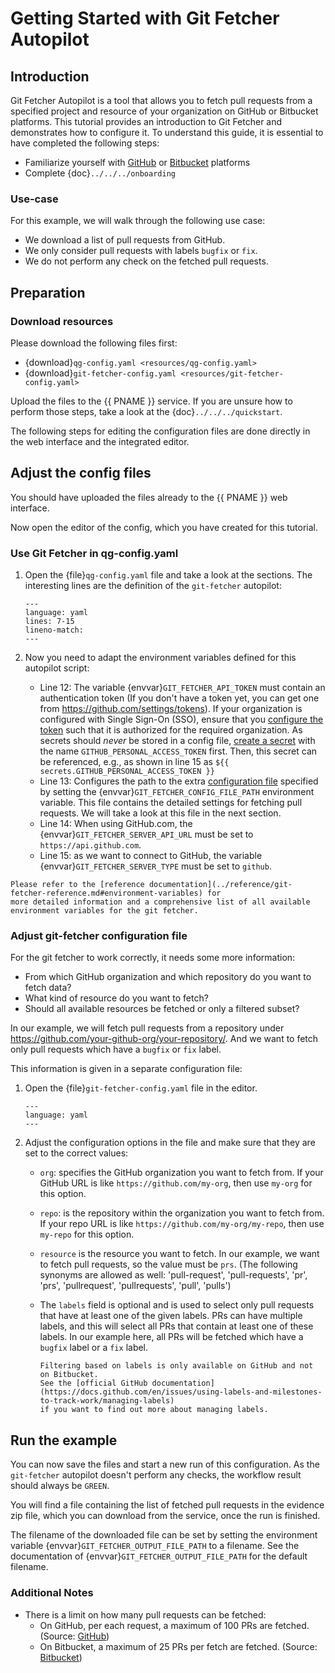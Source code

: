 # Getting Started with Git Fetcher Autopilot

## Introduction

Git Fetcher Autopilot is a tool that allows you to fetch pull requests from a specified project and resource of your organization on GitHub or Bitbucket platforms. This tutorial provides an introduction to Git Fetcher and demonstrates how to configure it. To understand this guide, it is essential to have completed the following steps:

* Familiarize yourself with [GitHub](https://docs.github.com) or [Bitbucket](https://www.atlassian.com/software/bitbucket/guides/basics/bitbucket-interface#your-work) platforms
* Complete {doc}`../../../onboarding`

### Use-case

For this example, we will walk through the following use case:

* We download a list of pull requests from GitHub.
* We only consider pull requests with labels `bugfix` or `fix`.
* We do not perform any check on the fetched pull requests.

## Preparation

### Download resources

Please download the following files first:

* {download}`qg-config.yaml <resources/qg-config.yaml>`
* {download}`git-fetcher-config.yaml <resources/git-fetcher-config.yaml>`

Upload the files to the {{ PNAME }} service. If you are unsure
how to perform those steps, take a look at the {doc}`../../../quickstart`.

The following steps for editing the configuration files are done directly in the
web interface and the integrated editor.

## Adjust the config files

You should have uploaded the files already to the {{ PNAME }} web interface.

Now open the editor of the config, which you have created for this tutorial.

### Use Git Fetcher in qg-config.yaml

1. Open the {file}`qg-config.yaml` file and take a look at the sections.
    The interesting lines are the definition of the `git-fetcher` autopilot:

    ```{literalinclude} resources/qg-config.yaml
    ---
    language: yaml
    lines: 7-15
    lineno-match:
    ---
    ```

2. Now you need to adapt the environment variables defined for this autopilot script:
    * Line 12: The variable {envvar}`GIT_FETCHER_API_TOKEN` must contain an
      authentication token (If you don't have a token yet, you can get one from
      <https://github.com/settings/tokens>). If your organization is configured with Single Sign-On (SSO), ensure that you [configure the token](https://docs.github.com/en/enterprise-cloud@latest/authentication/authenticating-with-saml-single-sign-on/authorizing-a-personal-access-token-for-use-with-saml-single-sign-on) such that it is authorized for the required organization.
      As secrets should _never_ be stored in a config file, [create a secret](../../../core/secrets/how-to-add-secrets.md) with the name `GITHUB_PERSONAL_ACCESS_TOKEN` first.
      Then, this secret can be referenced, e.g., as shown in line 15 as `${{ secrets.GITHUB_PERSONAL_ACCESS_TOKEN }}`
    * Line 13: Configures the path to the extra [configuration file](#adjust-git-fetcher-configuration-file)
        specified by setting the {envvar}`GIT_FETCHER_CONFIG_FILE_PATH` environment variable.
        This file contains the detailed settings for fetching pull requests.
        We will take a look at this file in the next section.
    * Line 14: When using GitHub.com, the {envvar}`GIT_FETCHER_SERVER_API_URL` must be set to `https://api.github.com`.
    * Line 15: as we want to connect to GitHub, the variable {envvar}`GIT_FETCHER_SERVER_TYPE` must be set to `github`.

```{note}
Please refer to the [reference documentation](../reference/git-fetcher-reference.md#environment-variables) for
more detailed information and a comprehensive list of all available environment variables for the git fetcher.
```

### Adjust git-fetcher configuration file

For the git fetcher to work correctly, it needs some more information:

* From which GitHub organization and which repository do you want to fetch data?
* What kind of resource do you want to fetch?
* Should all available resources be fetched or only a filtered subset?

In our example, we will fetch pull requests from a repository under
<https://github.com/your-github-org/your-repository/>. And we want to fetch only
pull requests which have a `bugfix` or `fix` label.

This information is given in a separate configuration file:

1. Open the {file}`git-fetcher-config.yaml` file in the editor.

    ```{literalinclude} resources/git-fetcher-config.yaml
    ---
    language: yaml
    ---
    ```

2. Adjust the configuration options in the file and make sure
    that they are set to the correct values:

    * `org`: specifies the GitHub organization you want to fetch from. If your
      GitHub URL is like `https://github.com/my-org`, then use `my-org` for this option.

    * `repo`: is the repository within the organization you want to fetch from. If your
      repo URL is like `https://github.com/my-org/my-repo`, then use `my-repo` for this option.

    * `resource` is the resource you want to fetch. In our example, we want to
      fetch pull requests, so the value must be `prs`.
      (The following synonyms are allowed as well: 'pull-request', 'pull-requests', 'pr', 'prs',
      'pullrequest', 'pullrequests', 'pull', 'pulls')

    * The `labels` field is optional and is used to select only pull requests
      that have at least one of the given labels. PRs can have multiple labels,
      and this will select all PRs that contain at least one of these labels.
      In our example here, all PRs will be fetched which have a `bugfix` label or
      a `fix` label.

      ```{note}
      Filtering based on labels is only available on GitHub and not on Bitbucket.
      See the [official GitHub documentation](https://docs.github.com/en/issues/using-labels-and-milestones-to-track-work/managing-labels)
      if you want to find out more about managing labels.
      ```

## Run the example

You can now save the files and start a new run of this configuration.
As the `git-fetcher` autopilot doesn't perform any checks, the workflow
result should always be `GREEN`.

You will find a file containing the list of fetched pull requests in the
evidence zip file, which you can download from the service, once the run is finished.

The filename of the downloaded file can be set by setting the environment
variable {envvar}`GIT_FETCHER_OUTPUT_FILE_PATH` to a filename. See the documentation
of {envvar}`GIT_FETCHER_OUTPUT_FILE_PATH` for the default filename.

### Additional Notes

* There is a limit on how many pull requests can be fetched:
  * On GitHub, per each request, a maximum of 100 PRs are fetched.
    (Source: [GitHub](https://docs.github.com/en/rest/pulls/pulls?apiVersion=2022-11-28))
  * On Bitbucket, a maximum of 25 PRs per fetch are fetched.
    (Source: [Bitbucket](https://developer.atlassian.com/server/bitbucket/rest/v805/api-group-pull-requests/#api-api-latest-projects-projectkey-repos-repositoryslug-pull-requests-get))
